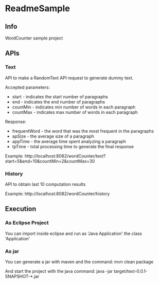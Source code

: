 # ReadmeSample

## Info

WordCounter sample project

## APIs

### Text

API to make a RandomText API request to generate dummy text. 

Accepted parameters:
- start - indicates the start number of paragraphs
- end - indicates the end number of paragraphs
- countMin - indicates min number of words in each paragraph
- countMax - indicates max number of words in each paragraph

Response:
- frequentWord - the word that was the most frequent in the paragraphs 
- apSize - the average size of a paragraph 
- appTime - the average time spent analyzing a paragraph
- tpTime - total processing time to generate the final response

Example: http://localhost:8082/wordCounter/text?start=5&end=10&countMin=2&countMax=30

### History

API to obtain last 10 computation results

Example: http://localhost:8082/wordCounter/history

## Execution

### As Eclipse Project

You can import inside eclipse and run as 'Java Application' the class 'Application' 

### As jar

You can generate a jar with maven and the command: mvn clean package

And start the project with the java command: java -jar target/text-0.0.1-SNAPSHOT-*.jar
